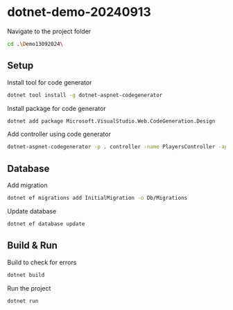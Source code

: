 # dotnet-demo-20240913

Navigate to the project folder

```sh
cd .\Demo13092024\    
```

## Setup

Install tool for code generator

```sh
dotnet tool install -g dotnet-aspnet-codegenerator  
```

Install package for code generator

```sh
dotnet add package Microsoft.VisualStudio.Web.CodeGeneration.Design
```

Add controller using code generator

```sh
dotnet-aspnet-codegenerator -p . controller -name PlayersController -api -m Demo13092024.Db.Models.Player -dc CodeFirstDemoContext -outDir Controllers -namespace Demo13092024.Controllers
```

## Database

Add migration

```sh
dotnet ef migrations add InitialMigration -o Db/Migrations        
```

Update database

```sh
dotnet ef database update
```

## Build & Run

Build to check for errors

```sh
dotnet build
```

Run the project

```sh
dotnet run
```
